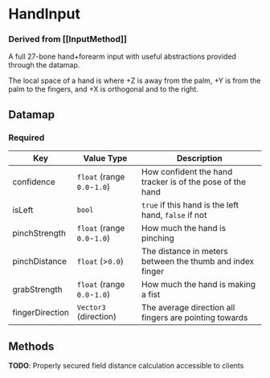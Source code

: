 # HandInput
### Derived from [[InputMethod]]

A full 27-bone hand+forearm input with useful abstractions provided through the datamap.

The local space of a hand is where +Z is away from the palm, +Y is from the palm to the fingers, and +X is orthogonal and to the right.

## Datamap
### Required
| Key             | Value Type                  | Description                                                        |
|-----------------|-----------------------------|--------------------------------------------------------------------|
| confidence      | `float` (range `0.0`-`1.0`) | How confident the hand tracker is of the pose of the hand          |
| isLeft   | `bool` | `true` if this hand is the left hand, `false` if not |
| pinchStrength   | `float` (range `0.0`-`1.0`) | How much the hand is pinching                                      |
| pinchDistance   | `float` (>`0.0`)            | The distance in meters between the thumb and index finger |
| grabStrength    | `float` (range `0.0`-`1.0`) | How much the hand is making a fist                                 |
| fingerDirection | `Vector3` (direction)       | The average direction all fingers are pointing towards             |


## Methods
**TODO**: Properly secured field distance calculation accessible to clients